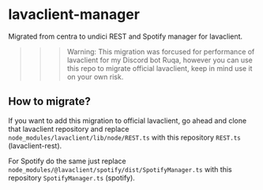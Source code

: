 # lavaclient-manager
Migrated from centra to undici REST and Spotify manager for lavaclient.

>>> Warning: This migration was forcused for performance of lavaclient for my Discord bot Ruqa, however you can use this repo to migrate official lavaclient, keep in mind use it on your own risk.

## How to migrate?
If you want to add this migration to official lavaclient, go ahead and clone that lavaclient repository and replace `node_modules/lavaclient/lib/node/REST.ts` with this repository `REST.ts` (lavaclient-rest).

For Spotify do the same just replace `node_modules/@lavaclient/spotify/dist/SpotifyManager.ts` with this repository `SpotifyManager.ts` (spotify).
